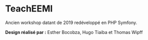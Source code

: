 # TeachEEMI

Ancien workshop datant de 2019 redéveloppé en PHP Symfony.

**Design réalisé par :** Esther Bocobza, Hugo Tiaiba et Thomas Wipff
